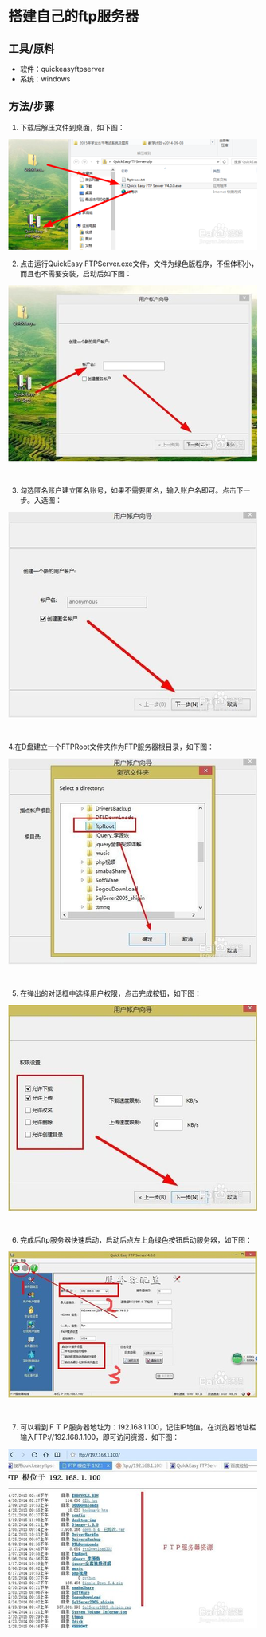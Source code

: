 # 搭建自己的ftp服务器

## 工具/原料

* 软件：quickeasyftpserver
* 系统：windows

## 方法/步骤

1. 下载后解压文件到桌面，如下图：

![1.jpg](images/1.jpg)



2. 点击运行QuickEasy FTPServer.exe文件，文件为绿色版程序，不但体积小，而且也不需要安装，启动后如下图：

![2.jpg](images/2.jpg)

​

3. 勾选匿名账户建立匿名账号，如果不需要匿名，输入账户名即可。点击下一步。入选图：

![3.jpg](images/3.jpg)

​

4.在D盘建立一个FTPRoot文件夹作为FTP服务器根目录，如下图：

![4.jpg](images/4.jpg)

​

5. 在弹出的对话框中选择用户权限，点击完成按钮，如下图：

![5.jpg](images/5.jpg)

​

6. 完成后ftp服务器快速启动，启动后点左上角绿色按钮启动服务器，如下图：

![6.jpg](images/6.jpg)

​

7. 可以看到ＦＴＰ服务器地址为：192.168.1.100，记住IP地值，在浏览器地址栏输入FTP://192.168.1.100，即可访问资源．如下图：

![7.jpg](images/7.jpg)